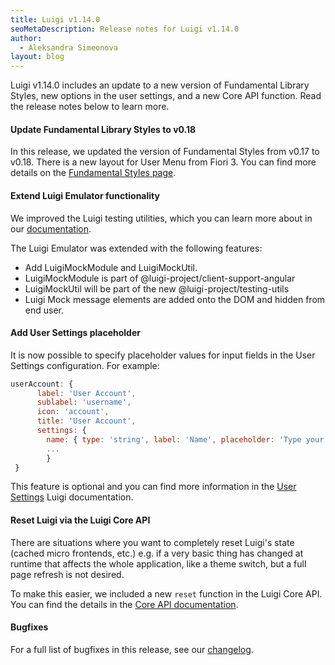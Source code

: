 ```yaml
---
title: Luigi v1.14.0
seoMetaDescription: Release notes for Luigi v1.14.0
author:
  - Aleksandra Simeonova
layout: blog
---
```


Luigi v1.14.0 includes an update to a new version of Fundamental Library Styles, new options in the user settings, and a new Core API function. Read the release notes below to learn more.

<!-- Excerpt -->

#### Update Fundamental Library Styles to v0.18

In this release, we updated the version of Fundamental Styles from v0.17 to v0.18. There is a new layout for User Menu from Fiori 3. You can find more details on the [Fundamental Styles page](https://sap.github.io/fundamental-styles/?path=/docs/components-user-menu--shellbar).

#### Extend Luigi Emulator functionality

We improved the Luigi testing utilities, which you can learn more about in our [documentation](https://docs.luigi-project.io/docs/framework-support-libraries/?section=luigi-testing-utilities).

The Luigi Emulator was extended with the following features:
- Add LuigiMockModule and LuigiMockUtil.
- LuigiMockModule is part of @luigi-project/client-support-angular
- LuigiMockUtil will be part of the new @luigi-project/testing-utils
- Luigi Mock message elements are added onto the DOM and hidden from end user.

#### Add User Settings placeholder

It is now possible to specify placeholder values for input fields in the User Settings configuration. For example:

```javascript
userAccount: {
      label: 'User Account',
      sublabel: 'username',
      icon: 'account',
      title: 'User Account',
      settings: {
        name: { type: 'string', label: 'Name', placeholder: 'Type your name' },
        ...
        }
 }
```

This feature is optional and you can find more information in the [User Settings](https://docs.luigi-project.io/docs/user-settings) Luigi documentation.

#### Reset Luigi via the Luigi Core API

There are situations where you want to completely reset Luigi's state (cached micro frontends, etc.) e.g. if a very basic thing has changed at runtime that affects the whole application, like a theme switch, but a full page refresh is not desired.

To make this easier, we included a new `reset` function in the Luigi Core API. You can find the details in the [Core API documentation](https://docs.luigi-project.io/docs/luigi-core-api/?section=reset).

#### Bugfixes

For a full list of bugfixes in this release, see our [changelog](https://github.com/SAP/luigi/blob/main/CHANGELOG.md).

